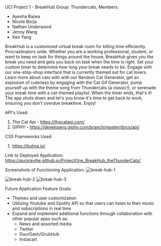 UCI Project 1 - BreakHub
Group: Thundercats, Members:
- Ayesha Bajwa
- Nicole Borja
- Nathan Underwood
- Jenny Wang 
- Ken Yang 

BreakHub is a customized virtual break room for killing time efficiently. Procrastinators unite. Whether you are a working professional, student, or want to keep on task for things around the house, BreakHub gives you the break you need and gets you back on task when the time is right. Set your custom timer to determine how long your break needs to be. Engage with our one-stop-shop interface that is currently themed out for cat lovers. Learn more about cats with with our Random Cat Generator, get an explosion of cuteness by engaging with the Cat Gif Generator, pump yourself up with the theme song from Thundercats (a classic!), or serenade your break time with a cat-themed playlist. When the timer ends, that's it! The app shuts down and let's you know it's time to get back to work, ensuring you don't overdue breaktime. Enjoy!

API's Used:
1. The Cat Api - https://thecatapi.com/
2. GIPHY - https://developers.giphy.com/branch/master/docs/api/


CSS Frameworks Used:
1. https://bulma.io/

Link to Deployed Application:
https://aurorayihe.github.io/ProjectOne_BreakHub_theThunderCats/

Screenshots of Functioning Applicaiton:
<img src= "https://github.com/aurorayihe/ProjectOne_BreakHub_theThunderCats/blob/main/assets/image/demo1.JPG" alt="break-hub-1">

<img src= "https://github.com/aurorayihe/ProjectOne_BreakHub_theThunderCats/blob/main/assets/image/demo2.JPG" alt="break-hub-2">

<img src= "https://github.com/aurorayihe/ProjectOne_BreakHub_theThunderCats/blob/main/assets/image/demo3.JPG" alt="break-hub-3">

Future Application Feature Goals:
- Themes and user customization
- Utilizing Youtube and Spotify API so that users can listen to their music and subscriptions in real time
- Expand and implement additional functions through collaboration with other popular apps such as:
    - News and assorted media
    - Twitter
    - DoorDash/GrubHub
    - Instacart






